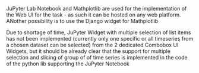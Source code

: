 JuPyter Lab Notebook and Mathplotlib are used for the implementation of the Web UI for the task - as such it can be hosted on any web platform. ANother possibility is to use the Django widget for Mathplotlib

Due to shortage of time, JuPyter Widget with multiple selection of list items has not been implemented (currently only one specific or all timeseries from a chosen dataset can be selected)
from the 2 dedicated Combobox UI Widgets, but it should be already clear that the support for multiple selection and slicing of group of of time 
series is implemented in the code of the python lib supporting the JuPyter Notebook
